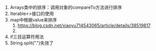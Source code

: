 1. Arrays类中的排序：调用对象的compareTo方法进行排序
2. Iterable<>接口的使用
3. map中根据value来排序
   1. https://blog.csdn.net/xiaoyu714543065/article/details/38519817
   2. 
4. if三目运算符用法
5. String.split(".")失效了